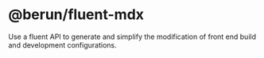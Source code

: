 # @berun/fluent-mdx

Use a fluent API to generate and simplify the modification of
front end build and development configurations.

